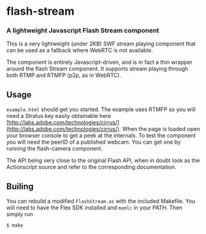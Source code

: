flash-stream
============
### A lightweight Javascript Flash Stream component

This is a very lightweight (under 2KB) SWF stream playing component that can be used as a fallback where WebRTC is not available.

The component is entirely Javascript-driven, and is in fact a thin wrapper around the flash Stream component. It supports stream playing through both RTMP and RTMFP (p2p, as in WebRTC).

Usage
-----

`example.html` should get you started. The example uses RTMFP so you will need a Stratus key easily obtainable here [http://labs.adobe.com/technologies/cirrus/](http://labs.adobe.com/technologies/cirrus/). When the page is loaded open your browser console to get a peek at the internals. To test the component you will need the peerID of a published webcam. You can get one by running the flash-camera component.

The API being very close to the original Flash API, when in doubt look as the Actionscript source and refer to the corresponding documentation.

Builing
-------

You can rebuild a modified `FlashStream.as` with the included Makefile. You will need to have the Flex SDK installed and `mxmlc` in your PATH. Then simply run

```bash
$ make
```

